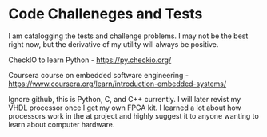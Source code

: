 # Code Challeneges and Tests
I am catalogging the tests and challenge problems. I may not be the best right now, but the derivative of my utility will always be positive. 

CheckIO to learn Python - https://py.checkio.org/

Coursera course on embedded software engineering - https://www.coursera.org/learn/introduction-embedded-systems/

Ignore github, this is Python, C, and C++ currently. I will later revist my VHDL processor once I get my own FPGA kit. I learned a lot about how processors work in the at project and highly suggest it to anyone wanting to learn about computer hardware. 
